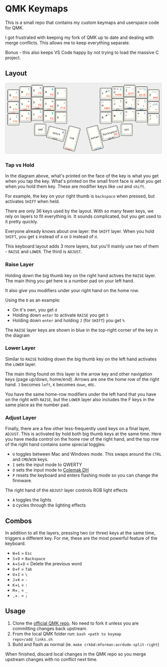 # QMK Keymaps

This is a small repo that contains my custom keymaps and userspace code for QMK.

I got frustrated with keeping my fork of QMK up to date and dealing with merge conflicts. This allows me to keep everything separate.

Bonus - this also keeps VS Code happy by not trying to load the massive C project.

## Layout

![](img/gergoplex---qwerty.png)

### Tap vs Hold

In the diagram above, what's printed on the face of the key is what you get when you tap the key. What's printed on the small front face is what you get when you hold them key. These are modifier keys like `cmd` and `shift`.

For example, the key on your right thumb is `backspace` when pressed, but activates `SHIFT` when held.

There are only 36 keys used by the layout. With so many fewer keys, we rely on layers to fit everything in. It sounds complicated, but you get used to it pretty quickly. 

Everyone already knows about one layer: the `SHIFT` layer.
When you hold `SHIFT`, you get `$` instead of `4` or `D` instead of `d`.

This keyboard layout adds 3 more layers, but you'll mainly use two of them - `RAISE` and `LOWER`. The third is `ADJUST`.

### Raise Layer

Holding down the big thumb key on the right hand actives the `RAISE` layer. The main thing you get here is a number pad on your left hand.  

It also give you modifiers under your right hand on the home row.

Using the `D` as an example:

* On it's own, you get `d`
* Holding down `enter` to activate `RAISE` you get `5`
* Holding down `enter` and holding `J` (for `SHIFT`) you get `%`

The `RAISE` layer keys are shown in blue in the top-right corner of the key in the diagram

### Lower Layer

Similar to `RAISE` holding down the big thumb key on the left hand activates the `LOWER` layer.

The main thing found on this layer is the arrow key and other navigation keys (page up/down, home/end). Arrows are one the home row of the right hand. `J` becomes `left`, `K` becomes `down`, etc.

You have the same home-row modifiers under the left hand that you have on the right with `RAISE`, but the `LOWER` layer also includes the F keys in the same place as the number pad. 

### Adjust Layer

Finally, there are a few other less-frequently used keys on a final layer, `ADJUST`. This is activated by hold both big thumb keys at the same time. Here you have media control on the home row of the right hand, and the top row of the right hand contains some sprecial toggles:

* `U` toggles between Mac and Windows mode. This swaps around the `CTRL` and `CMD`/`WIN` keys.
* `I` sets the input mode to QWERTY
* `O` sets the input mode to [Colemak DH](https://colemakmods.github.io/mod-dh/)
* `P` resets the keyboard and enters flashing mode so you can change the firmware.

The right hand of the `ADJUST` layer controls RGB light effects

* `A` toggles the lights
* `Q` cycles through the lighting effects

## Combos

In addition to all the layers, pressing two (or three) keys at the same time, triggers a different key. For me, these are the most powerful feature of the keyboard.

* `W`+`E` = `Esc`
* `S`+`D` = `Backspace`
* `A`+`S`+`D` = Delete the previous word
* `D`+`F` = `Tab`
* `U`+`I` = `\`
* `J`+`K` = `-`
* `K`+`L` = `:`
* `M`+`,` = `_`
* `,`+`.` = `;`

## Usage

1. Clone the [official QMK repo](https://github.com/qmk/qmk_firmware). No need to fork it unless you are committing changes back upstream.
1. From the local QMK folder run: `bash <path to keymap repo>/add_links.sh`
1. Build and flash as normal (ie. `make crkbd:mforman:avrdude-split-right`)

When finished, discard local changes in the QMK repo so you merge upstream changes with no conflict next time.
